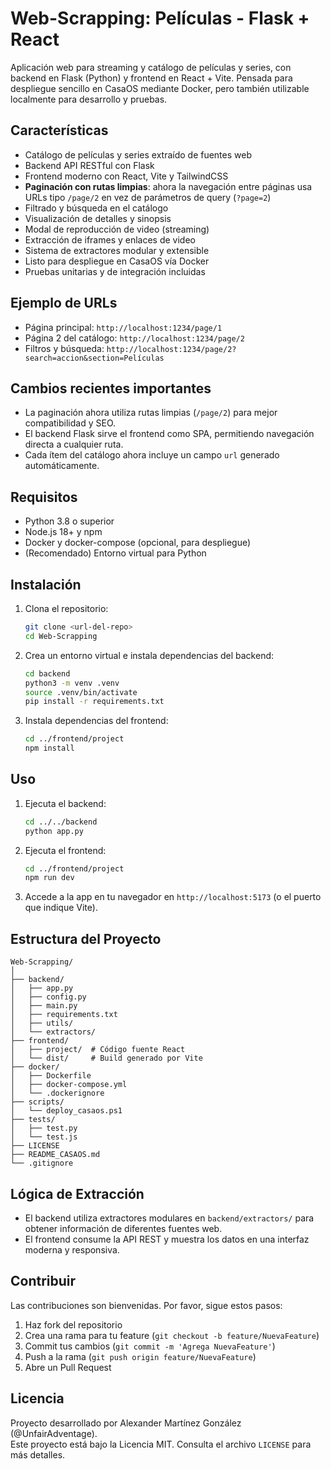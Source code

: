 # Web-Scrapping: Películas - Flask + React

Aplicación web para streaming y catálogo de películas y series, con backend en Flask (Python) y frontend en React + Vite. Pensada para despliegue sencillo en CasaOS mediante Docker, pero también utilizable localmente para desarrollo y pruebas.

## Características

- Catálogo de películas y series extraído de fuentes web
- Backend API RESTful con Flask
- Frontend moderno con React, Vite y TailwindCSS
- **Paginación con rutas limpias**: ahora la navegación entre páginas usa URLs tipo `/page/2` en vez de parámetros de query (`?page=2`)
- Filtrado y búsqueda en el catálogo
- Visualización de detalles y sinopsis
- Modal de reproducción de video (streaming)
- Extracción de iframes y enlaces de video
- Sistema de extractores modular y extensible
- Listo para despliegue en CasaOS vía Docker
- Pruebas unitarias y de integración incluidas

## Ejemplo de URLs

- Página principal: `http://localhost:1234/page/1`
- Página 2 del catálogo: `http://localhost:1234/page/2`
- Filtros y búsqueda: `http://localhost:1234/page/2?search=accion&section=Películas`

## Cambios recientes importantes

- La paginación ahora utiliza rutas limpias (`/page/2`) para mejor compatibilidad y SEO.
- El backend Flask sirve el frontend como SPA, permitiendo navegación directa a cualquier ruta.
- Cada ítem del catálogo ahora incluye un campo `url` generado automáticamente.

## Requisitos

- Python 3.8 o superior
- Node.js 18+ y npm
- Docker y docker-compose (opcional, para despliegue)
- (Recomendado) Entorno virtual para Python

## Instalación

1. Clona el repositorio:
   ```bash
   git clone <url-del-repo>
   cd Web-Scrapping
   ```

2. Crea un entorno virtual e instala dependencias del backend:
   ```bash
   cd backend
   python3 -m venv .venv
   source .venv/bin/activate
   pip install -r requirements.txt
   ```

3. Instala dependencias del frontend:
   ```bash
   cd ../frontend/project
   npm install
   ```

## Uso

1. Ejecuta el backend:
   ```bash
   cd ../../backend
   python app.py
   ```

2. Ejecuta el frontend:
   ```bash
   cd ../frontend/project
   npm run dev
   ```

3. Accede a la app en tu navegador en `http://localhost:5173` (o el puerto que indique Vite).

## Estructura del Proyecto

```
Web-Scrapping/
│
├── backend/
│   ├── app.py
│   ├── config.py
│   ├── main.py
│   ├── requirements.txt
│   ├── utils/
│   └── extractors/
├── frontend/
│   ├── project/  # Código fuente React
│   └── dist/     # Build generado por Vite
├── docker/
│   ├── Dockerfile
│   ├── docker-compose.yml
│   └── .dockerignore
├── scripts/
│   └── deploy_casaos.ps1
├── tests/
│   ├── test.py
│   └── test.js
├── LICENSE
├── README_CASAOS.md
└── .gitignore
```

## Lógica de Extracción

- El backend utiliza extractores modulares en `backend/extractors/` para obtener información de diferentes fuentes web.
- El frontend consume la API REST y muestra los datos en una interfaz moderna y responsiva.

## Contribuir

Las contribuciones son bienvenidas. Por favor, sigue estos pasos:

1. Haz fork del repositorio
2. Crea una rama para tu feature (`git checkout -b feature/NuevaFeature`)
3. Commit tus cambios (`git commit -m 'Agrega NuevaFeature'`)
4. Push a la rama (`git push origin feature/NuevaFeature`)
5. Abre un Pull Request

## Licencia

Proyecto desarrollado por Alexander Martínez González (@UnfairAdventage).  
Este proyecto está bajo la Licencia MIT. Consulta el archivo `LICENSE` para más detalles. 